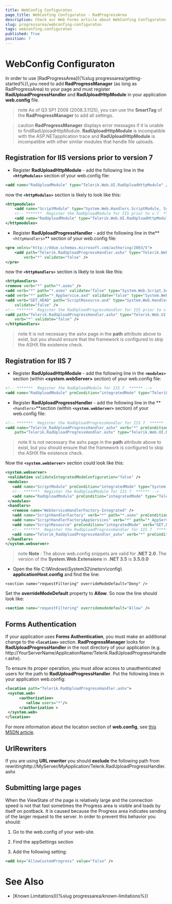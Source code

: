 ```yaml
---
title: WebConfig Configuraton
page_title: WebConfing Configuraton - RadProgressArea
description: Check our Web Forms article about WebConfing Configuraton.
slug: progressarea/webconfing-configuraton
tags: webconfing,configuraton
published: True
position: 7
---
```


# WebConfig Configuraton



In order to use [RadProgressArea]({%slug progressarea/getting-started%}),you need to add **RadProgressManager** (as long as RadProgressArea) to your page and must register **RadUploadProgressHandler** and **RadUploadHttpModule** in your application **web.config** file.

>note As of Q3 SP1 2008 (2008.3.1125), you can use the **SmartTag** of the **RadProgressManager** to add all settings.
>


>caution  **RadProgressManager** displays error messages if it is unable to findRadUploadHttpModule. **RadUploadHttpModule** is incompatible with the ASP.NETapplication trace and **RadUploadHttpModule** is incompatible with other similar modules that handle file uploads.
>




## Registration for IIS versions prior to version 7





* Register **RadUploadHttpModule** - add the following line in the **`<httpModules>`** section of your web.config file:

````XML
<add name="RadUploadModule" type="Telerik.Web.UI.RadUploadHttpModule" />
````



now the **`<httpModules>`** section is likely to look like this:

````XML
<httpmodules>  
	<add name="ScriptModule" type="System.Web.Handlers.ScriptModule, System.Web.Extensions, Version=1.0.61025.0, Culture=neutral, PublicKeyToken=31bf3856ad364e35" />  
	<!-- *******  Register the RadUploadModule for IIS prior to v.7  ****** -->  
	<add name="RadUploadModule" type="Telerik.Web.UI.RadUploadHttpModule" />
</httpmodules>
````



* Register **RadUploadProgressHandler** - add the following line in the**`<httpHandlers>`** section of your web.config file:

````XML
<pre xmlns="http://ddue.schemas.microsoft.com/authoring/2003/5">
	<add path="Telerik.RadUploadProgressHandler.ashx" type="Telerik.Web.UI.RadUploadProgressHandler"
		verb="*" validate="false" />
</pre>
````



now the **`<httpHandlers>`** section is likely to look like this:

````XML
<httpHandlers>
<remove verb="*" path="*.asmx" />
<add verb="*" path="*.asmx" validate="false" type="System.Web.Script.Services.ScriptHandlerFactory, System.Web.Extensions, Version=1.0.61025.0, Culture=neutral, PublicKeyToken=31bf3856ad364e35" />
<add verb="*" path="*_AppService.axd" validate="false" type="System.Web.Script.Services.ScriptHandlerFactory, System.Web.Extensions, Version=1.0.61025.0, Culture=neutral, PublicKeyToken=31bf3856ad364e35" />
<add verb="GET,HEAD" path="ScriptResource.axd" type="System.Web.Handlers.ScriptResourceHandler, System.Web.Extensions, Version=1.0.61025.0, Culture=neutral, PublicKeyToken=31bf3856ad364e35"
	validate="false" />
<!-- *******  Register the RadUploadProgressHandler for IIS prior to v.7  ****** -->
<add path="Telerik.RadUploadProgressHandler.ashx" type="Telerik.Web.UI.RadUploadProgressHandler"
	verb="*" validate="false" />
</httpHandlers>
````



>note It is not necessary the ashx page in the **path** attribute above to exist, but you should ensure that the framework is configured to skip the ASHX file existence check.
>


## Registration for IIS 7



* Register **RadUploadHttpModule** - add the following line in the **`<modules>`** section (within **<system.webServer>** section) of your web.config file:

````XML
<!-- *******  Register the RadUploadModule for IIS 7  ****** -->
<add name="RadUploadModule" preCondition="integratedMode" type="Telerik.Web.UI.RadUploadHttpModule" />
````



* Register **RadUploadProgressHandler** - add the following line in the **`<handlers>`**section (within **`<system.webServer>`** section) of your web.config file:

````XML
<!-- *******  Register the RadUploadProgressHandler for IIS 7  ****** -->
<add name="Telerik_RadUploadProgressHandler_ashx" verb="*" preCondition="integratedMode"
	path="Telerik.RadUploadProgressHandler.ashx" type="Telerik.Web.UI.RadUploadProgressHandler" />
````



>note It is not necessary the ashx page in the **path** attribute above to exist, but you should ensure that the framework is configured to skip the ASHX file existence check.
>


Now the **`<system.webServer>`** section could look like this:

````XML
<system.webserver>
 <validation validateIntegratedModeConfiguration="false" />
 <modules>
   <add name="ScriptModule" preCondition="integratedMode" type="System.Web.Handlers.ScriptModule, System.Web.Extensions, Version=1.0.61025.0, Culture=neutral, PublicKeyToken=31bf3856ad364e35" />
   <!-- *******  Register the RadUploadModule for IIS 7  ****** -->
   <add name="RadUploadModule" preCondition="integratedMode" type="Telerik.Web.UI.RadUploadHttpModule" />
 </modules>
 <handlers>
   <remove name="WebServiceHandlerFactory-Integrated" />
   <add name="ScriptHandlerFactory" verb="*" path="*.asmx" preCondition="integratedMode" type="System.Web.Script.Services.ScriptHandlerFactory, System.Web.Extensions, Version=1.0.61025.0, Culture=neutral, PublicKeyToken=31bf3856ad364e35" />
   <add name="ScriptHandlerFactoryAppServices" verb="*" path="*_AppService.axd" preCondition="integratedMode" type="System.Web.Script.Services.ScriptHandlerFactory, System.Web.Extensions, Version=1.0.61025.0, Culture=neutral, PublicKeyToken=31bf3856ad364e35" />
   <add name="ScriptResource" preCondition="integratedMode" verb="GET,HEAD" path="ScriptResource.axd" type="System.Web.Handlers.ScriptResourceHandler, System.Web.Extensions, Version=1.0.61025.0, Culture=neutral, PublicKeyToken=31bf3856ad364e35" />
   <!-- *******  Register the RadUploadProgressHandler for IIS 7  ****** -->
   <add name="Telerik_RadUploadProgressHandler_ashx" verb="*" preCondition="integratedMode" path="Telerik.RadUploadProgressHandler.ashx" type="Telerik.Web.UI.RadUploadProgressHandler" />
 </handlers>
</system.webserver>
````





>note  **Note** : The above web.config snippets are valid for **.NET 2.0** .The version of the **System.Web.Extensions** in **.NET 3.5** is **3.5.0.0** 
>


* Open the file C:\Windows\System32\inetsrv\config\ **applicationHost.config** and find the line:

`<section name="requestFiltering" overrideModeDefault="Deny" />`

Set the **overrideModeDefault** property to **Allow**. So now the line should look like:

````XML
<section name="requestFiltering" overridemodedefault="Allow" />
````



## Forms Authentication

If your application uses **Forms Authentication**, you must make an additional change to the **`<location>`** section. **RadProgressManager** looks for **RadUploadProgressHandler** in the root directory of your application (e.g. http://YourServerName/ApplicationName/Telerik.RadUploadProgressHandler.ashx).

To ensure its proper operation, you must allow access to unauthenticated users for the path to **RadUploadProgressHandler**. Put the following lines in your application web.config:

````XML
<location path="Telerik.RadUploadProgressHandler.ashx">
 <system.web>
	  <authorization>
		 <allow users="*"/>
	  </authorization >
 </system.web>
</location>
````



For more information about the location section of **web.config**, see [this MSDN article](https://msdn2.microsoft.com/en-us/library/ms178692.aspx).

## UrlRewriters

If you are using **URL rewriter** you should **exclude** the following path from rewritinghttp://MyServer/MyApplication/Telerik.RadUploadProgressHandler.ashx

## Submitting large pages

When the ViewState of the page is relatively large and the connection speed is not that fast sometimes the Progress area is visible and loads by itself on postback. It is caused because the Progress area indicates sending of the larger request to the server. In order to prevent this behavior you should:

1. Go to the web.config of your web-site.

1. Find the appSettings section

1. Add the following setting:

````XML
<add key="AllowCustomProgress" value="false" />
````



# See Also

 * [Known Limitations]({%slug progressarea/known-limitations%})
